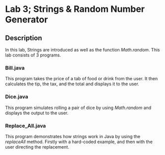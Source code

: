 # Lab 3; Strings & Random Number Generator

## Description

In this lab, Strings are introduced as well as the function *Math.random*.  This lab consists of 3 programs.

### Bill.java

This program takes the price of a tab of food or drink from the user.  It then calculates the tip, the tax, and the total and displays it to the user. 

### Dice.java

This program simulates rolling a pair of dice by using *Math.random* and displays the output to the user.

### Replace_All.java


This program demonstrates how strings work in Java by using the *replaceAll* method. Firstly with a hard-coded example, and then with the user directing the replacement.
